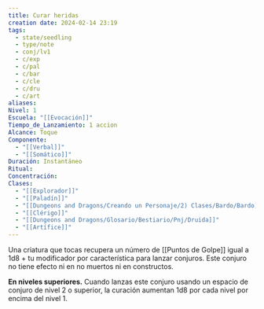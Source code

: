 ```yaml
---
title: Curar heridas
creation date: 2024-02-14 23:19
tags:
  - state/seedling
  - type/note
  - conj/lv1
  - c/exp
  - c/pal
  - c/bar
  - c/cle
  - c/dru
  - c/art
aliases: 
Nivel: 1
Escuela: "[[Evocación]]"
Tiempo_de_Lanzamiento: 1 accion
Alcance: Toque
Componente:
  - "[[Verbal]]"
  - "[[Somático]]"
Duración: Instantáneo
Ritual: 
Concentración: 
Clases:
  - "[[Explorador]]"
  - "[[Paladín]]"
  - "[[Dungeons and Dragons/Creando un Personaje/2) Clases/Bardo/Bardo]]"
  - "[[Clérigo]]"
  - "[[Dungeons and Dragons/Glosario/Bestiario/Pnj/Druida]]"
  - "[[Artífice]]"
---
```

Una criatura que tocas recupera un número de [[Puntos de Golpe]] igual a 1d8 + tu modificador por característica para lanzar conjuros. Este conjuro no tiene efecto ni en no muertos ni en constructos.

**En niveles superiores.** Cuando lanzas este conjuro usando un espacio de conjuro de nivel 2 o superior, la curación aumentan 1d8 por cada nivel por encima del nivel 1.
